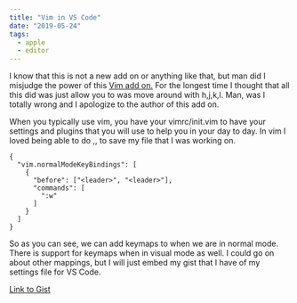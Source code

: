 ```yaml
---
title: "Vim in VS Code"
date: "2019-05-24"
tags:
  - apple
  - editor
---
```


I know that this is not a new add on or anything like that, but man did I misjudge the power of this [Vim add on.](https://marketplace.visualstudio.com/items?itemName=vscodevim.vim) For the longest time I thought that all this did was just allow you to was move around with h,j,k,l. Man, was I totally wrong and I apologize to the author of this add on.

When you typically use vim, you have your vimrc/init.vim to have your settings and plugins that you will use to help you in your day to day. In vim I loved being able to do ,, to save my file that I was working on.

```
{
  "vim.normalModeKeyBindings": [
    {
      "before": ["<leader>", "<leader>"],
      "commands": [
        ":w"
      ]
    }
  ]
}
```

So as you can see, we can add keymaps to when we are in normal mode. There is support for keymaps when in visual mode as well. I could go on about other mappings, but I will just embed my gist that I have of my settings file for VS Code.

[Link to Gist](https://gist.github.com/jrock2004/34c134d3a4a8bfb84336fd5d52472237#file-settings-json)
